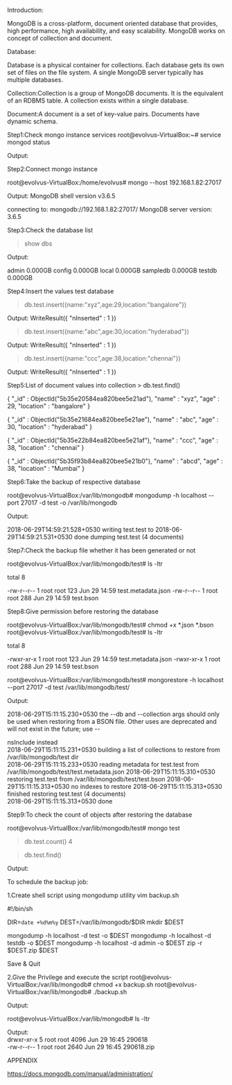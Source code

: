 Introduction:

MongoDB is a cross-platform, document oriented database that provides, high performance, high availability, and easy scalability. MongoDB works on concept of collection and document.

Database:

Database is a physical container for collections. Each database gets its own set of files on the file system. A single MongoDB server typically has multiple databases.

Collection:Collection is a group of MongoDB documents. It is the equivalent of an RDBMS table. A collection exists within a single database.

Document:A document is a set of key-value pairs. Documents have dynamic schema.


Step1:Check mongo instance services root@evolvus-VirtualBox:~# service mongod status

Output:










Step2:Connect mongo instance

root@evolvus-VirtualBox:/home/evolvus# mongo --host 192.168.1.82:27017

Output:
MongoDB shell version v3.6.5

connecting to: mongodb://192.168.1.82:27017/
MongoDB server version: 3.6.5

>

Step3:Check the database list

>show dbs

Output:

admin 0.000GB config 0.000GB local 0.000GB sampledb 0.000GB testdb 0.000GB

Step4:Insert the values test database

> db.test.insert({name:"xyz",age:29,location:"bangalore"})

Output:
WriteResult({ "nInserted" : 1 })

> db.test.insert({name:"abc",age:30,location:"hyderabad"})

Output:
WriteResult({ "nInserted" : 1 })

> db.test.insert({name:"ccc",age:38,location:"chennai"})

Output:
WriteResult({ "nInserted" : 1 })




Step5:List of document values into collection > db.test.find()

{ "_id" : ObjectId("5b35e20584ea820bee5e21ad"), "name" : "xyz", "age" : 29, "location" : "bangalore" }

{ "_id" : ObjectId("5b35e21684ea820bee5e21ae"), "name" : "abc", "age" : 30, "location" : "hyderabad" }

{ "_id" : ObjectId("5b35e22b84ea820bee5e21af"), "name" : "ccc", "age" : 38, "location" : "chennai"
}

{ "_id" : ObjectId("5b35f93b84ea820bee5e21b0"), "name" : "abcd", "age" : 38, "location" : "Mumbai" }

Step6:Take the backup of respective database

root@evolvus-VirtualBox:/var/lib/mongodb# mongodump -h localhost --port 27017 -d test -o /var/lib/mongodb

Output:

2018-06-29T14:59:21.528+0530 writing test.test to 2018-06-29T14:59:21.531+0530 done dumping test.test (4 documents)

Step7:Check the backup file whether it has been generated or not

root@evolvus-VirtualBox:/var/lib/mongodb/test# ls -ltr

total 8

-rw-r--r-- 1 root root 123 Jun 29 14:59 test.metadata.json -rw-r--r-- 1 root root 288 Jun 29 14:59 test.bson

Step8:Give permission before restoring the database

root@evolvus-VirtualBox:/var/lib/mongodb/test# chmod +x *.json *.bson root@evolvus-VirtualBox:/var/lib/mongodb/test# ls -ltr

total 8

-rwxr-xr-x 1 root root 123 Jun 29 14:59 test.metadata.json -rwxr-xr-x 1 root root 288 Jun 29 14:59 test.bson

root@evolvus-VirtualBox:/var/lib/mongodb/test# mongorestore -h localhost --port 27017 -d test /var/lib/mongodb/test/

Output:

2018-06-29T15:11:15.230+0530 the --db and --collection args should only be used when restoring from a BSON file. Other uses are deprecated and will not exist in the future; use --

nsInclude instead		
2018-06-29T15:11:15.231+0530	building a list of collections to restore from
/var/lib/mongodb/test dir		
2018-06-29T15:11:15.233+0530	reading metadata for test.test from
/var/lib/mongodb/test/test.metadata.json
2018-06-29T15:11:15.310+0530	restoring test.test from /var/lib/mongodb/test/test.bson
2018-06-29T15:11:15.313+0530	no indexes to restore
2018-06-29T15:11:15.313+0530	finished restoring test.test (4 documents)	
2018-06-29T15:11:15.313+0530	done

Step9:To check the count of objects after restoring the database

root@evolvus-VirtualBox:/var/lib/mongodb/test# mongo test

>db.test.count()
4

>db.test.find()

Output:










To schedule the backup job:

1.Create shell script using mongodump utility vim backup.sh

#!/bin/sh

DIR=`date +%d%m%y` DEST=/var/lib/mongodb/$DIR mkdir $DEST

mongodump -h localhost -d test -o $DEST mongodump -h localhost -d testdb -o $DEST mongodump -h localhost -d admin -o $DEST zip -r $DEST.zip $DEST

Save & Quit

2.Give the Privilege and execute the script root@evolvus-VirtualBox:/var/lib/mongodb# chmod +x backup.sh root@evolvus-VirtualBox:/var/lib/mongodb# ./backup.sh

Output:
















root@evolvus-VirtualBox:/var/lib/mongodb# ls -ltr

Output:					
drwxr-xr-x 5 root	root	4096 Jun 29 16:45	290618	
-rw-r--r-- 1 root	root	2640 Jun 29 16:45	290618.zip


APPENDIX

https://docs.mongodb.com/manual/administration/